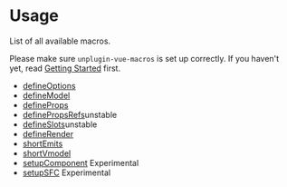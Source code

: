 # Usage

List of all available macros.

Please make sure `unplugin-vue-macros` is set up correctly. If you haven't yet, read [Getting Started](/guide/getting-started) first.

- [defineOptions](/macros/define-options)
- [defineModel](/macros/define-model)
- [defineProps](/macros/define-props)
- [definePropsRefs](/macros/define-props-refs)<WarnBadge>unstable</WarnBadge>
- [defineSlots](/macros/define-slots)<WarnBadge>unstable</WarnBadge>
- [defineRender](/macros/define-render)
- [shortEmits](/macros/short-emits)
- [shortVmodel](/macros/short-vmodel)
- [setupComponent](/macros/setup-component) <WarnBadge>Experimental</WarnBadge>
- [setupSFC](/macros/setup-sfc) <WarnBadge>Experimental</WarnBadge>
